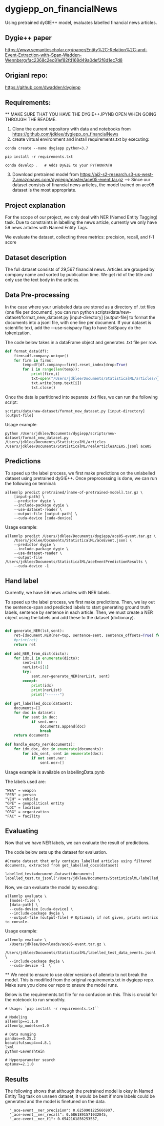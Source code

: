 # dygiepp_on_financialNews
Using pretrained dyGIE++ model, evaluates labelled financial news articles.

## Dygie++ paper
https://www.semanticscholar.org/paper/Entity%2C-Relation%2C-and-Event-Extraction-with-Span-Wadden-Wennberg/fac2368c2ec81ef82fd168d49a0def2f8d1ec7d8

## Origianl repo:
https://github.com/dwadden/dygiepp


## Requirements:
** MAKE SURE THAT YOU HAVE THE DYGIE++.IPYNB OPEN WHEN GOING THROUGH THE README.

1. Clone the current repository with data and notebooks from https://github.com/jdklee/dygiepp_on_financialNews
2. create virtual environment and install requirements.txt by executing:

```
conda create --name dygiepp python=3.7

pip install -r requirements.txt

conda develop .   # Adds DyGIE to your PYTHONPATH
```

3. Download pretrained model from https://ai2-s2-research.s3-us-west-2.amazonaws.com/dygiepp/master/ace05-event.tar.gz
--> Since our dataset consists of financial news articles, the model trained on ace05 dataset is the most appropriate. 


## Project explanation
For the scope of our project, we only deal with NER (Named Entity Tagging) task. 
Due to constraints in labelling the news article, currently we only have 59 news articles with Named Entity Tags.

We evaluate the dataset, collecting three metrics: precision, recall, and f-1 score


## Dataset description
The full dataset consists of 29,567 financial news. Articles are grouped by company name and sorted by publication time. We get rid of the title and only use the text body in the articles.

## Data Pre-processing
In the case where your unlabeled data are stored as a directory of .txt files (one file per document), you can run python scripts/data/new-dataset/format_new_dataset.py [input-directory] [output-file] to format the documents into a jsonl file, with one line per document. If your dataset is scientific text, add the --use-scispacy flag to have SciSpacy do the tokenization.

The code below takes in a dataFrame object and generates .txt file per row. 

```python
def format_data(df):
    firms=df.company.unique()
    for firm in firms:
        temp=df[df.company==firm].reset_index(drop=True)
        for i in range(len(temp)):
            print(firm,i)
            txt=open("/Users/jdklee/Documents/StatisticalML/articles/{}.txt".format(firm+"_"+str(i)),"w")
            txt.write(temp.text[i])
            txt.close()
```

Once the data is partitioned into separate .txt files, we can run the following script:

```
scripts/data/new-dataset/format_new_dataset.py [input-directory] [output-file]
```

Usage example:
```
python /Users/jdklee/Documents/dygiepp/scripts/new-dataset/format_new_dataset.py /Users/jdklee/Documents/StatisticalML/articles /Users/jdklee/Documents/StatisticalML/realArticlesACE05.jsonl ace05
```


## Predictions
To speed up the label process, we first make predictions on the unlabelled dataset using pretrained dyGIE++. Once preprocessing is done, we can run the following on terminal:

```
allennlp predict pretrained/[name-of-pretrained-model].tar.gz \
    [input-path] \
    --predictor dygie \
    --include-package dygie \
    --use-dataset-reader \
    --output-file [output-path] \
    --cuda-device [cuda-device]
```

Usage example:
```
allennlp predict /Users/jdklee/Documents/dygiepp/ace05-event.tar.gz \
    /Users/jdklee/Documents/StatisticalML/aceEvent.jsonl \
    --predictor dygie \
    --include-package dygie \
    --use-dataset-reader \
    --output-file /Users/jdklee/Documents/StatisticalML/aceEventPredictionResults \
    --cuda-device -1

```


## Hand label
Currently, we have 59 news articles with NER labels. 

To speed up the label process, we first make predictions. Then, we lay out the sentence-span and predicted labels to start generating ground truth labels, sentence by sentence in each article. Then, we must create a NER object using the labels and add these to the dataset (dictionary).

```python

def generate_NER(lst,sent):
    ret=[document.NER(ner=tup, sentence=sent, sentence_offsets=True) for tup in lst]
    #print(ret)
    return ret
    
def add_NER_from_dict(dicto):
    for idx,i in enumerate(dicto):
        sent=i[0]
        nerList=i[1]
        try:
            sent.ner=generate_NER(nerList, sent)
        except:
            print(idx)
            print(nerList)
            print("------")
            
def get_labelled_docs(dataset):
    documents=[]
    for doc in dataset:
        for sent in doc:
            if sent.ner:
                documents.append(doc)
                break
    return documents
    
def handle_empty_ner(documents):
    for idx_doc, doc in enumerate(documents):
        for idx_sent, sent in enumerate(doc):
            if not sent.ner:
                sent.ner=[]
```

Usage example is available on labellingData.pynb

The labels used are:
```
"WEA" = weapon
"PER" = person
"VEH" = vehicle
"GPE" = geopolitical entity
"LOC" = location
"ORG" = organization
"FAC" = facility
```

## Evaluating

Now that we have NER labels, we can evaluate the result of predictions.

The code below sets up the dataset for evaluation.
```
#Create dataset that only contains labelled articles using filtered documents, extracted from get_labelled_docs(dataset)

labelled_test=document.Dataset(documents)
labelled_test.to_jsonl("/Users/jdklee/Documents/StatisticalML/labelled_test_data_events.jsonl")
```

Now, we can evaluate the model by executing:

```
allennlp evaluate \
  [model-file] \
  [data-path] \
  --cuda-device [cuda-device] \
  --include-package dygie \
  --output-file [output-file] # Optional; if not given, prints metrics to console.
```

Usage example:
```
allennlp evaluate \
  /Users/jdklee/Downloads/ace05-event.tar.gz \
  /Users/jdklee/Documents/StatisticalML/labelled_test_data_events.jsonl \
  --include-package dygie \
  --cuda-device -1  \
```

** We need to ensure to use older versions of allennlp to not break the model. This is modified from the original requirements.txt in dygiepp repo. Make sure you clone our repo to ensure the model runs.

Below is the requirements.txt file for no confusion on this. This is crucial for the notebook to run smoothly.
```
# Usage: `pip install -r requirements.txt``

# Modeling
allennlp==1.1.0
allennlp_models==1.0

# Data munging
pandas==0.25.2
beautifulsoup4==4.8.1
lxml
python-Levenshtein

# Hyperparameter search
optuna>=2.1.0
```

## Results

The following shows that although the pretrained model is okay in Named Entity Tag task on unseen dataset, it would be best if more labels could be generated and the model is finetuned on the data.

```
  "_ace-event__ner_precision": 0.6250901225666907,
  "_ace-event__ner_recall": 0.6861891571032845,
  "_ace-event__ner_f1": 0.6542161856253537,
```
